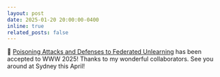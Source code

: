 ```yaml
---
layout: post
date: 2025-01-20 20:00:00-0400
inline: true
related_posts: false
---
```


📣 [Poisoning Attacks and Defenses to Federated Unlearning](https://arxiv.org/abs/2501.17396) has been accepted to WWW 2025! Thanks to my wonderful collaborators. See you around at Sydney this April!
